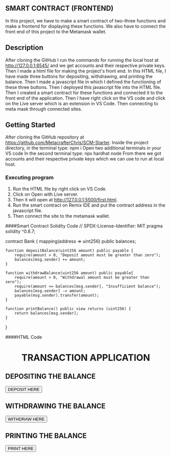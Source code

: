 ## SMART CONTRACT (FRONTEND)
In this project, we have to make a smart contract of two-three functions and make a frontend for displaying these functions. We also have to connect the front end of this project to the Metamask wallet.
## Description

After cloning the GitHub I run the commands for running the local host at http://127.0.0.1:8545/ and we get accounts and their respective private keys. Then I made a html file for making the project's front end. In this HTML file, I have made three buttons for depositing, withdrawing, and printing the balance. Then I made a javascript file in which I defined the functioning of these three buttons. Then I deployed this javascript file into the HTML file. Then I created a smart contract for these functions and connected it to the front end of the application.
Then I have right click on the VS code and click on the Live server which is an extension in VS Code. Then connecting to meta mask through connected sites.


## Getting Started
After cloning the GitHub repository at https://github.com/MetacrafterChris/SCM-Starter.
Inside the project directory, in the terminal type: npm i
Open two additional terminals in your VS code
In the second terminal type: npx hardhat node
From there we got accounts and their respective private keys which we can use to run at local host.
### Executing program

1. Run the HTML file by right click on VS Code.
2. Click on Open with Live server.
3. Then it will open at http://127.0.0.1:5500/first.html.
4. Run the smart contract on Remix IDE and put the contract address in the javascript file.
5. Then connect the site to the metamask wallet.

####Smart Contract Solidity Code
// SPDX-License-Identifier: MIT
pragma solidity ^0.8.7;

contract Bank {
    mapping(address => uint256) public balances;

    function depositBalance(uint256 amount) public payable {
        require(amount > 0, "Deposit amount must be greater than zero");
        balances[msg.sender] += amount;
    }

    function withdrawBalance(uint256 amount) public payable{
        require(amount > 0, "Withdrawal amount must be greater than zero");
        require(amount <= balances[msg.sender], "Insufficient balance");
        balances[msg.sender] -= amount;
        payable(msg.sender).transfer(amount);
    }

    function printBalance() public view returns (uint256) {
        return balances[msg.sender];
    }
}

####HTML Code
<!DOCTYPE html>
<html lang="en">
<head>
    <meta charset="UTF-8">
    <meta http-equiv="X-UA-Compatible" content="IE=edge">
    <meta name="viewport" content="width=device-width, initial-scale=1.0">
    <title>SMART CONTRACT</title>
    <script src="https://cdn.jsdelivr.net/npm/web3@1.5.3/dist/web3.min.js"></script>
    <script type = "module" src = "working.js"></script>
</head>
<body>
    <h1><center>TRANSACTION APPLICATION</center></h1>
    <h2>DEPOSITING THE BALANCE</h2>
    <div>
        <button onclick = "depositBalance()">
            DEPOSIT HERE
        </button>
    </div>
    <h2>WITHDRAWING THE BALANCE</h2>
    <div>
        <button onclick="withdrawBalance()">
            WITHDRAW HERE
        </button>
    </div>
    <h2>PRINTING THE BALANCE</h2>
    <div>
        <button onclick = "printBalance()" > 
            PRINT HERE
        </button>
    </div>
    <script>

        const ethereumAddress = "0x3C44CdDdB6a900fa2b585dd299e03d12FA4293BC";

        // Deposit function
        function deposit() {
            const amount = 60; 
            depositBalance(amount);
        }

        // Withdraw function
        function withdraw() {
            const amount = 10; 
            withdrawBalance(amount);
        }

        // Print function
        function print() {
            printBalance();
        }
    </script>


</body>
</html>

####Javascript Code
import Web3 from "web3";
window.addEventListener('load', async () => {
    if (window.ethereum) {     // for interacting with the metamask
        window.web3 = new Web3(ethereum);
    }
    else if (window.web3) {
        window.web3 = new Web3(web3.currentProvider);
    }
    else {
        console.log('No web3 provider detected');
    }
  });

  const web3 = new Web3("http://127.0.0.1:5500/first.html");
  
  const contractAddress = "0x5B38Da6a701c568545dCfcB03FcB875f56beddC4";
  const  contractABI = [
        {
            "inputs": [
                {
                    "internalType": "uint256",
                    "name": "amount",
                    "type": "uint256"
                }
            ],
            "name": "depositBalance",
            "outputs": [],
            "stateMutability": "payable",
            "type": "function"
        },
        {
            "inputs": [
                {
                    "internalType": "uint256",
                    "name": "amount",
                    "type": "uint256"
                }
            ],
            "name": "withdrawBalance",
            "outputs": [],
            "stateMutability": "nonpayable",
            "type": "function"
        },
        {
            "inputs": [],
            "name": "printBalance",
            "outputs": [
                {
                    "internalType": "uint256",
                    "name": "",
                    "type": "uint256"
                }
            ],
            "stateMutability": "view",
            "type": "function"
        }
    ]
    const contractInstance = new web3.eth.Contract(contractABI, contractAddress);

    async function depositBalance(amount) {
        
          await Bank.methods.depositBalance(amount).send({ from: 0x3C44CdDdB6a900fa2b585dd299e03d12FA4293BCn }); 
          console.log("Deposit successful");

      }    



async function withdrawBalance(amount) {
  
    await Bank.methods.withdrawBalance(amount).send({ from: 0x3C44CdDdB6a900fa2b585dd299e03d12FA4293BCn }); 
    console.log("Withdrawal successful");
}

async function printBalance() {
  
    const balance = await Bank.methods.printBalance().call({ from: 0x3C44CdDdB6a900fa2b585dd299e03d12FA4293BCn }); 
    console.log("Account balance:", balance);
 
}





## Authors

Metacrafter Chris
@metacraftersio

## License

This project is licensed under the MIT License - see the LICENSE.md file for details

